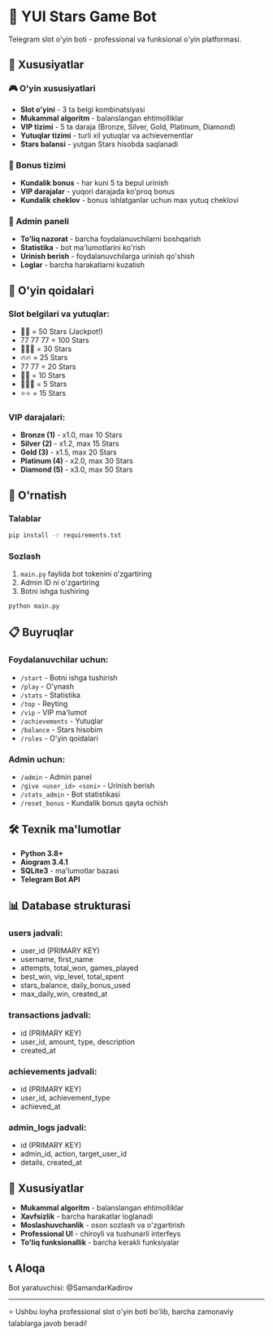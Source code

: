 # 🎰 YUI Stars Game Bot

Telegram slot o'yin boti - professional va funksional o'yin platformasi.

## 🌟 Xususiyatlar

### 🎮 O'yin xususiyatlari
- **Slot o'yini** - 3 ta belgi kombinatsiyasi
- **Mukammal algoritm** - balanslangan ehtimolliklar
- **VIP tizimi** - 5 ta daraja (Bronze, Silver, Gold, Platinum, Diamond)
- **Yutuqlar tizimi** - turli xil yutuqlar va achievementlar
- **Stars balansi** - yutgan Stars hisobda saqlanadi

### 🎁 Bonus tizimi
- **Kundalik bonus** - har kuni 5 ta bepul urinish
- **VIP darajalar** - yuqori darajada ko'proq bonus
- **Kundalik cheklov** - bonus ishlatganlar uchun max yutuq cheklovi

### 👑 Admin paneli
- **To'liq nazorat** - barcha foydalanuvchilarni boshqarish
- **Statistika** - bot ma'lumotlarini ko'rish
- **Urinish berish** - foydalanuvchilarga urinish qo'shish
- **Loglar** - barcha harakatlarni kuzatish

## 🎯 O'yin qoidalari

### Slot belgilari va yutuqlar:
- 🎰🎰 = 50 Stars (Jackpot!)
- 77 77 77 = 100 Stars
- 💎💎💎 = 30 Stars  
- 🔥🔥 = 25 Stars
- 77 77 = 20 Stars
- 💎💎 = 10 Stars
- 🍒🍒🍒 = 5 Stars
- ⭐⭐ = 15 Stars

### VIP darajalari:
- **Bronze (1)** - x1.0, max 10 Stars
- **Silver (2)** - x1.2, max 15 Stars  
- **Gold (3)** - x1.5, max 20 Stars
- **Platinum (4)** - x2.0, max 30 Stars
- **Diamond (5)** - x3.0, max 50 Stars

## 🚀 O'rnatish

### Talablar
```bash
pip install -r requirements.txt
```

### Sozlash
1. `main.py` faylida bot tokenini o'zgartiring
2. Admin ID ni o'zgartiring
3. Botni ishga tushiring

```bash
python main.py
```

## 📋 Buyruqlar

### Foydalanuvchilar uchun:
- `/start` - Botni ishga tushirish
- `/play` - O'ynash
- `/stats` - Statistika
- `/top` - Reyting
- `/vip` - VIP ma'lumot
- `/achievements` - Yutuqlar
- `/balance` - Stars hisobim
- `/rules` - O'yin qoidalari

### Admin uchun:
- `/admin` - Admin panel
- `/give <user_id> <soni>` - Urinish berish
- `/stats_admin` - Bot statistikasi
- `/reset_bonus` - Kundalik bonus qayta ochish

## 🛠 Texnik ma'lumotlar

- **Python 3.8+**
- **Aiogram 3.4.1**
- **SQLite3** - ma'lumotlar bazasi
- **Telegram Bot API**

## 📊 Database strukturasi

### users jadvali:
- user_id (PRIMARY KEY)
- username, first_name
- attempts, total_won, games_played
- best_win, vip_level, total_spent
- stars_balance, daily_bonus_used
- max_daily_win, created_at

### transactions jadvali:
- id (PRIMARY KEY)
- user_id, amount, type, description
- created_at

### achievements jadvali:
- id (PRIMARY KEY)
- user_id, achievement_type
- achieved_at

### admin_logs jadvali:
- id (PRIMARY KEY)
- admin_id, action, target_user_id
- details, created_at

## 🎨 Xususiyatlar

- **Mukammal algoritm** - balanslangan ehtimolliklar
- **Xavfsizlik** - barcha harakatlar loglanadi
- **Moslashuvchanlik** - oson sozlash va o'zgartirish
- **Professional UI** - chiroyli va tushunarli interfeys
- **To'liq funksionallik** - barcha kerakli funksiyalar

## 📞 Aloqa

Bot yaratuvchisi: @SamandarKadirov

---

⭐ Ushbu loyha professional slot o'yin boti bo'lib, barcha zamonaviy talablarga javob beradi!
